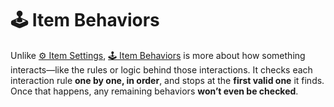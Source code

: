 # 🕹️ Item Behaviors

Unlike [⚙️ Item Settings](https://mo-mi.gitbook.io/xiaomomi-plugins/craftengine/plugin-wiki/craftengine/add-new-contents/items/item-settings), [🕹️ Item Behaviors](https://mo-mi.gitbook.io/xiaomomi-plugins/craftengine/plugin-wiki/craftengine/add-new-contents/items/item-behaviors) is more about how something interacts—like the rules or logic behind those interactions. It checks each interaction rule **one by one, in order**, and stops at the **first valid one** it finds. Once that happens, any remaining behaviors **won’t even be checked**.
